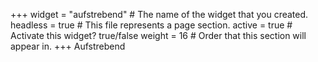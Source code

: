 +++
widget = "aufstrebend"  # The name of the widget that you created.
headless = true  # This file represents a page section.
active = true  # Activate this widget? true/false
weight = 16  # Order that this section will appear in.
+++
Aufstrebend
